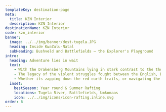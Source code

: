 ```yaml
---
templateKey: destination-page
meta:
  title: KZN Interior
  description: KZN Interior
destinationName: KZN Interior
code: kzn_interior
banner:
  image: ../../img/banner/dest-tugela.JPG
  heading: Inside KwaZulu-Natal
  subHeading: Bushveld and Battlefields – the Explorer's Playground
intro:
  heading: Adventure lies in wait
  text:
    - With the Drakensberg Mountains lying in stark contrast to the thorny bushveld of the Tugela Valley, central KwaZulu-Natal is a fascinating mix of Anglo-Boer history, wide open spaces and deeply gorged rivers.
    - The legacy of the violent struggles fought between the English, Boers and Zulus, is very apparent in the area, with dozens of war memorials, museums and battle sites paying homage to these bloody battles. But aside from the turbulent memories that lie quietly in the KZN dust, the Tugela Valley is an exciting and somewhat under-utilised active holiday destination.
    - Whether its zapping down the red earth trails, or navigating the white waters of the mighty Tugela river which winds its way through the hinterland, KwaZulu’s Natal’s interior has plenty of adventures in store.
  inset:
    bestSeason: Year round & Summer Rafting
    locations: Tugela River, Battlefields, Umkomaas
    icon: ../../img/icons/icon-rafting.inline.svg
order: 6
---
```

